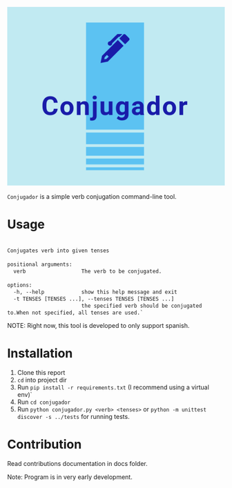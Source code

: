 ![logo](/docs/img/logo.png)

`Conjugador` is a simple verb conjugation command-line tool.


# Usage
```usage: Conjugador [-h] [-t TENSES [TENSES ...]] verb

Conjugates verb into given tenses

positional arguments:
  verb                  The verb to be conjugated.

options:
  -h, --help            show this help message and exit
  -t TENSES [TENSES ...], --tenses TENSES [TENSES ...]
                        the specified verb should be conjugated to.When not specified, all tenses are used.`
```

NOTE: Right now, this tool is developed to only support spanish.


# Installation
1. Clone this report
2. `cd` into project dir
2. Run `pip install -r requirements.txt` (I recommend using a virtual env)`
3. Run `cd conjugador`
4. Run `python conjugador.py <verb> <tenses>` or `python -m unittest discover -s ../tests` for running tests.

# Contribution
Read contributions documentation in docs folder.

Note: Program is in very early development.
